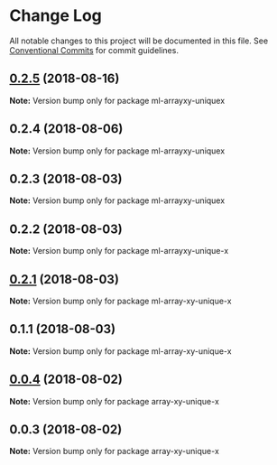 # Change Log

All notable changes to this project will be documented in this file.
See [Conventional Commits](https://conventionalcommits.org) for commit guidelines.

<a name="0.2.5"></a>
## [0.2.5](https://github.com/mljs/array-xy/compare/ml-arrayxy-uniquex@0.2.4...ml-arrayxy-uniquex@0.2.5) (2018-08-16)




**Note:** Version bump only for package ml-arrayxy-uniquex

<a name="0.2.4"></a>
## 0.2.4 (2018-08-06)




**Note:** Version bump only for package ml-arrayxy-uniquex

<a name="0.2.3"></a>
## 0.2.3 (2018-08-03)




**Note:** Version bump only for package ml-arrayxy-uniquex

<a name="0.2.2"></a>
## 0.2.2 (2018-08-03)




**Note:** Version bump only for package ml-arrayxy-unique-x

<a name="0.2.1"></a>
## [0.2.1](https://github.com/mljs/array-xy/compare/ml-array-xy-unique-x@0.1.1...ml-array-xy-unique-x@0.2.1) (2018-08-03)

**Note:** Version bump only for package ml-array-xy-unique-x





<a name="0.1.1"></a>
## 0.1.1 (2018-08-03)

**Note:** Version bump only for package ml-array-xy-unique-x





<a name="0.0.4"></a>
## [0.0.4](https://github.com/mljs/array-xy/compare/array-xy-unique-x@0.0.3...array-xy-unique-x@0.0.4) (2018-08-02)




**Note:** Version bump only for package array-xy-unique-x

<a name="0.0.3"></a>
## 0.0.3 (2018-08-02)




**Note:** Version bump only for package array-xy-unique-x
